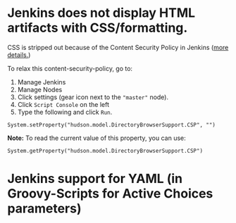 # Jenkins does not display HTML artifacts with CSS/formatting.

CSS is stripped out because of the Content Security Policy in Jenkins ([more details.](https://www.jenkins.io/doc/book/system-administration/security/configuring-content-security-policy/))

To relax this content-security-policy, go to:
1. Manage Jenkins
2. Manage Nodes
3. Click settings (gear icon next to the `"master"` node).
4. Click `Script Console` on the left
5. Type the following and click `Run`.
```
System.setProperty("hudson.model.DirectoryBrowserSupport.CSP", "")
```

**Note:** To read the current value of this property, you can use:
```
System.getProperty("hudson.model.DirectoryBrowserSupport.CSP")
```

# Jenkins support for YAML (in Groovy-Scripts for Active Choices parameters)

